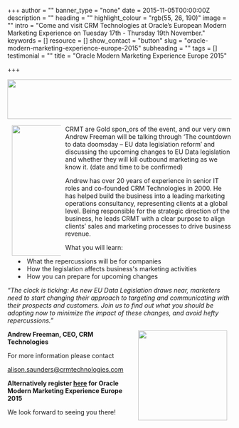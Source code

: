 +++
author = ""
banner_type = "none"
date = 2015-11-05T00:00:00Z
description = ""
heading = ""
highlight_colour = "rgb(55, 26, 190)"
image = ""
intro = "Come and visit CRM Technologies at Oracle’s European Modern Marketing Experience on Tuesday 17th - Thursday 19th November."
keywords = []
resource = []
show_contact = "button"
slug = "oracle-modern-marketing-experience-europe-2015"
subheading = ""
tags = []
testimonial = ""
title = "Oracle Modern Marketing Experience Europe 2015"

+++
<p><a href="https://eventreg.oracle.com/profile/form/index.cfm?PKformID=0x25603659a6e"><img style="display: block; margin-left: auto; margin-right: auto;" src="[https://d2texn0fmv1cgc.cloudfront.net](https://d2texn0fmv1cgc.cloudfront.net "https://d2texn0fmv1cgc.cloudfront.net")/sites/default/files/MMEE_SponsorBanner-GOLD.png" alt="" width="724" height="89"></a></p>
<p><img style="float: left; max-width: 14%; margin: 0 10px; min-width: 110px;" src="[https://d2texn0fmv1cgc.cloudfront.net](https://d2texn0fmv1cgc.cloudfront.net "https://d2texn0fmv1cgc.cloudfront.net")/sites/default/files/MME_Sponsor_GOLD.png" alt="" width="292" height="293">CRMT are Gold spon_ors of the event, and our very own Andrew Freeman will be talking through ‘The countdown to data doomsday – EU data legislation reform’ and discussing the upcoming changes to EU Data legislation and whether they will kill outbound marketing as we know it. (date and time to be confirmed)</p>
<p>Andrew has over 20 years of experience in senior IT roles and co-founded CRM Technologies in 2000. He has helped build the business into a leading marketing operations consultancy, representing clients at a global level. Being responsible for the strategic direction of the business, he leads CRMT with a clear purpose to align clients’ sales and marketing processes to drive business revenue.</p>
<p>What you will learn:</p>
<ul style="list-style-position: inside;"><li>What the repercussions will be for companies</li>
<li>How the legislation affects business's marketing activities</li>
<li>How you can prepare for upcoming changes</li>
</ul><p><em>“The clock is ticking: As new EU Data Legislation draws near, marketers need to start changing their approach to targeting and communicating with their prospects and customers. Join us to find out what you should be adopting now to minimize the impact of these changes, and avoid hefty repercussions.”</em></p>
<p><strong><img style="float: right; margin: 0 10px;" src="/sites/default/files/MME_logo_color.png" alt="" width="200" height="202">Andrew Freeman, CEO, CRM Technologies</strong></p>
<p>For more information please contact</p>
<p><a href="mailto:alison.saunders@crmtechnologies.com" target="_blank">alison.saunders@crmtechnologies.com</a></p>
<p><strong>Alternatively register <a href="https://eventreg.oracle.com/profile/form/index.cfm?PKformID=0x25603659a6e">here</a> for Oracle Modern Marketing Experience Europe 2015</strong></p_>
<p>We look forward to seeing you there!</p>